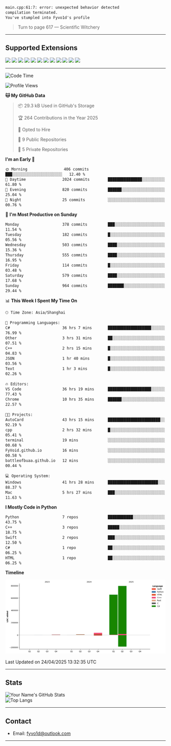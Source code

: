 ```
main.cpp:61:7: error: unexpected behavior detected
compilation terminated.
You've stumpled into Fyvo1d's profile
```

> Turn to page 617 — Scientific Witchery

---

## Supported Extensions

<p align="left">
  <img src="https://cdn.jsdelivr.net/gh/devicons/devicon/icons/cplusplus/cplusplus-original.svg" height="40" />
  <img src="https://cdn.jsdelivr.net/gh/devicons/devicon/icons/csharp/csharp-original.svg" height="40" />
  <img src="https://cdn.jsdelivr.net/gh/devicons/devicon/icons/python/python-original.svg" height="40" />
  <img src="https://cdn.jsdelivr.net/gh/devicons/devicon/icons/swift/swift-original.svg" height="40" />
  <img src="https://cdn.jsdelivr.net/gh/devicons/devicon/icons/git/git-original.svg" height="40" />
  <img src="https://cdn.jsdelivr.net/gh/devicons/devicon/icons/vscode/vscode-original.svg" height="40" />
  <img src="https://www.vulkan.org/user/themes/vulkan/images/logo/vulkan-logo.svg" height="40" />
  <img src="https://cdn.jsdelivr.net/gh/devicons/devicon/icons/opengl/opengl-original.svg" height="40" />
  <img src="https://cdn.jsdelivr.net/gh/devicons/devicon/icons/pytorch/pytorch-original.svg" height="40" />
  <img src="https://cdn.jsdelivr.net/gh/devicons/devicon/icons/unity/unity-original.svg" height="40" />
  <img src="https://cdn.jsdelivr.net/gh/devicons/devicon/icons/unrealengine/unrealengine-original.svg" height="40" />
  <img src="https://cdn.jsdelivr.net/gh/devicons/devicon/icons/cmake/cmake-original.svg" height="40" />
</p>


---

<!--START_SECTION:waka-->
![Code Time](http://img.shields.io/badge/Code%20Time-65%20hrs%2053%20mins-blue)

![Profile Views](http://img.shields.io/badge/Profile%20Views-86-blue)

**🐱 My GitHub Data** 

> 📦 29.3 kB Used in GitHub's Storage 
 > 
> 🏆 264 Contributions in the Year 2025
 > 
> 💼 Opted to Hire
 > 
> 📜 9 Public Repositories 
 > 
> 🔑 5 Private Repositories 
 > 
**I'm an Early 🐤** 

```text
🌞 Morning                406 commits         ███░░░░░░░░░░░░░░░░░░░░░░   12.40 % 
🌆 Daytime                2024 commits        ███████████████░░░░░░░░░░   61.80 % 
🌃 Evening                820 commits         ██████░░░░░░░░░░░░░░░░░░░   25.04 % 
🌙 Night                  25 commits          ░░░░░░░░░░░░░░░░░░░░░░░░░   00.76 % 
```
📅 **I'm Most Productive on Sunday** 

```text
Monday                   378 commits         ███░░░░░░░░░░░░░░░░░░░░░░   11.54 % 
Tuesday                  182 commits         █░░░░░░░░░░░░░░░░░░░░░░░░   05.56 % 
Wednesday                503 commits         ████░░░░░░░░░░░░░░░░░░░░░   15.36 % 
Thursday                 555 commits         ████░░░░░░░░░░░░░░░░░░░░░   16.95 % 
Friday                   114 commits         █░░░░░░░░░░░░░░░░░░░░░░░░   03.48 % 
Saturday                 579 commits         ████░░░░░░░░░░░░░░░░░░░░░   17.68 % 
Sunday                   964 commits         ███████░░░░░░░░░░░░░░░░░░   29.44 % 
```


📊 **This Week I Spent My Time On** 

```text
🕑︎ Time Zone: Asia/Shanghai

💬 Programming Languages: 
C#                       36 hrs 7 mins       ███████████████████░░░░░░   76.99 % 
Other                    3 hrs 31 mins       ██░░░░░░░░░░░░░░░░░░░░░░░   07.51 % 
C++                      2 hrs 15 mins       █░░░░░░░░░░░░░░░░░░░░░░░░   04.83 % 
JSON                     1 hr 40 mins        █░░░░░░░░░░░░░░░░░░░░░░░░   03.56 % 
Text                     1 hr 3 mins         █░░░░░░░░░░░░░░░░░░░░░░░░   02.26 % 

🔥 Editors: 
VS Code                  36 hrs 19 mins      ███████████████████░░░░░░   77.43 % 
Chrome                   10 hrs 35 mins      ██████░░░░░░░░░░░░░░░░░░░   22.57 % 

🐱‍💻 Projects: 
AutoCard                 43 hrs 15 mins      ███████████████████████░░   92.19 % 
cpp                      2 hrs 32 mins       █░░░░░░░░░░░░░░░░░░░░░░░░   05.41 % 
terminal                 19 mins             ░░░░░░░░░░░░░░░░░░░░░░░░░   00.68 % 
FyVoid.github.io         16 mins             ░░░░░░░░░░░░░░░░░░░░░░░░░   00.58 % 
battleofbuaa.github.io   12 mins             ░░░░░░░░░░░░░░░░░░░░░░░░░   00.44 % 

💻 Operating System: 
Windows                  41 hrs 28 mins      ██████████████████████░░░   88.37 % 
Mac                      5 hrs 27 mins       ███░░░░░░░░░░░░░░░░░░░░░░   11.63 % 
```

**I Mostly Code in Python** 

```text
Python                   7 repos             ███████████░░░░░░░░░░░░░░   43.75 % 
C++                      3 repos             █████░░░░░░░░░░░░░░░░░░░░   18.75 % 
Swift                    2 repos             ███░░░░░░░░░░░░░░░░░░░░░░   12.50 % 
C#                       1 repo              ██░░░░░░░░░░░░░░░░░░░░░░░   06.25 % 
HTML                     1 repo              ██░░░░░░░░░░░░░░░░░░░░░░░   06.25 % 
```



**Timeline**

![Lines of Code chart](https://raw.githubusercontent.com/FyVoid/FyVoid/main/assets/bar_graph.png)


 Last Updated on 24/04/2025 13:32:35 UTC
<!--END_SECTION:waka-->

---

## Stats

![Your Name's GitHub Stats](https://github-readme-stats.vercel.app/api?username=fyvoid&show_icons=true&theme=tokyonight)  
![Top Langs](https://github-readme-stats.vercel.app/api/top-langs/?username=fyvoid&layout=compact&theme=tokyonight)

---

## Contact

- Email: [fyvo1d@outlook.com](fyvo1d@outlook.com)  

---
